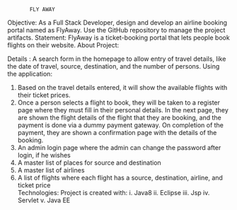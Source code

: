           FLY AWAY
Objective:
As a Full Stack Developer, design and develop an airline booking portal named as FlyAway. Use the GitHub repository to manage the project artifacts. 
Statement:
FlyAway is a ticket-booking portal that lets people book flights on their website.
About Project:

Details :
 A search form in the homepage to allow entry of travel details, like the date of travel, source, destination, and the number of persons.
Using the application:

1.	Based on the travel details entered, it will show the available flights with their ticket prices.
2.	 Once a person selects a flight to book, they will be taken to a register page where they must fill in their personal details. In the next page, they are shown the flight details of the flight that they are booking, and the payment is done via a dummy payment gateway. On completion of the payment, they are shown a confirmation page with the details of the booking. 
3.	 An admin login page where the admin can change the password after login, if he wishes
4.	A master list of places for source and destination
5.	 A master list of airlines
6.	 A list of flights where each flight has a source, destination, airline, and ticket price  
Technologies:
Project is created with:
i.	Java8
ii.	Eclipse
iii.	Jsp
iv.	Servlet
v.	Java EE
